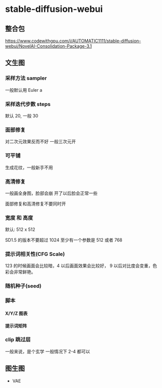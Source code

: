 # stable-diffusion-webui

## 整合包

https://www.codewithgpu.com/i/AUTOMATIC1111/stable-diffusion-webui/NovelAI-Consolidation-Package-3.1

## 文生图

### 采样方法 sampler

一般默认用 Euler a

### 采样迭代步数 steps

默认 20, 一般 30

### 面部修复

对二次元效果反而不好
一般三次元开

### 可平铺

生成花纹，一般新手不用

### 高清修复

一般画全身图，脸部会崩
开了以后脸会正常一些

面部修复和高清修复不要同时开

### 宽度 和 高度

默认: 512 x 512

SD1.5 的版本不要超过 1024
至少有一个参数是 512 或者 768

### 提示词相关性(CFG Scale)

123 的时候画面会比较暗，4 以后画面效果会比较好，
9 以后对比度会变重，色彩会非常鲜艳。

### 随机种子(seed)

### 脚本

#### X/Y/Z 图表

#### 提示词矩阵

### clip 跳过层

一般来说，是个玄学 一般情况下 2-4 都可以

## 图生图

- VAE
